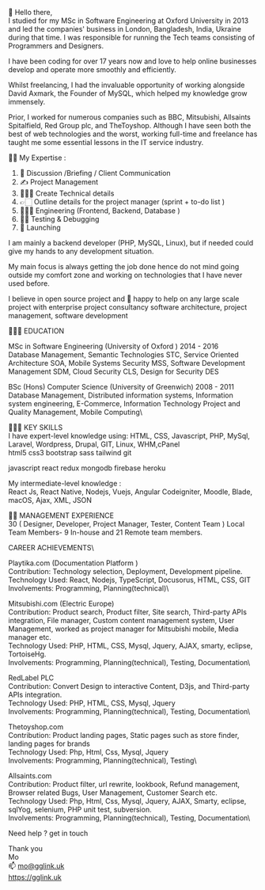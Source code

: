 👋 Hello there,\
I studied for my MSc in Software Engineering at Oxford University in 2013 and led the companies' business in London, Bangladesh, India, Ukraine during that time. I was responsible for running the Tech teams consisting of Programmers and Designers.

I have been coding for over 17 years now and love to help online businesses develop and operate more smoothly and efficiently. 

Whilst freelancing, I had the invaluable opportunity of working alongside David Axmark, the Founder of MySQL, which helped my knowledge grow immensely.

Prior, I worked for numerous companies such as BBC, Mitsubishi, Allsaints Spitalfield, Red Group plc, and TheToyshop. Although I have seen both the best of web technologies and the worst, working full-time and freelance has taught me some essential lessons in the IT service industry.

💪🏼 My Expertise : 
1. 🫱 Discussion /Briefing / Client Communication 
2. ✍️ Project Management 
3. 🧑🏻‍🏫 Create Technical details
4. 👉🏻 Outline details for the project manager (sprint + to-do list )
5. 🧑🏽‍💻 Engineering (Frontend, Backend, Database )
6. 🥷🏽 Testing & Debugging
7. 🚀 Launching

I am mainly a backend developer (PHP, MySQL, Linux), but if needed could give my hands to any development situation.

My main focus is always getting the job done hence do not mind going outside my comfort zone and working on technologies that I have never used before.


I believe in open source project and 💞️ happy to help on any large scale project with enterprise project consultancy software architecture, project management, software development

🧑🏻‍🎓 EDUCATION

MSc in Software Engineering (University of Oxford ) 2014 - 2016\
Database Management, Semantic Technologies STC, Service Oriented Architecture SOA, Mobile Systems Security MSS, Software Development Management SDM, Cloud Security CLS, Design for Security DES
				
BSc (Hons) Computer Science (University of Greenwich) 2008 - 2011\
Database Management, Distributed information systems, Information system engineering, E-Commerce, Information Technology Project and Quality Management, Mobile Computing\

🙋🏻‍♂️ KEY SKILLS\
I have expert-level knowledge using: HTML, CSS, Javascript, PHP, MySql, Laravel, Wordpress, Drupal, GIT, Linux, WHM,cPanel\
html5 css3 bootstrap sass tailwind git

javascript react redux mongodb firebase heroku

My intermediate-level knowledge :\
React Js, React Native, Nodejs, Vuejs, Angular Codeigniter, Moodle, Blade, macOS, Ajax, XML, JSON



👍🏻 MANAGEMENT EXPERIENCE\
30 ( Designer, Developer, Project Manager, Tester, Content Team ) Local Team Members- 9 In-house and 21 Remote team members.


CAREER ACHIEVEMENTS\

Playtika.com (Documentation Platform )\
Contribution: Technology selection, Deployment, Development pipeline.  \
Technology Used: React, Nodejs, TypeScript, Docusorus, HTML, CSS,  GIT\
Involvements:  Programming, Planning(technical)\

Mitsubishi.com (Electric Europe)\
Contribution: Product search, Product filter, Site search, Third-party APIs integration, File manager, Custom content management system, User Management, worked as project manager for Mitsubishi mobile, Media manager etc.\
Technology Used: PHP, HTML, CSS, Mysql, Jquery, AJAX, smarty, eclipse, TortoiseHg.\
Involvements:  Programming, Planning(technical), Testing, Documentation\


RedLabel PLC\
Contribution: Convert Design to interactive Content, D3js, and Third-party APIs integration.\
Technology Used: PHP, HTML, CSS, Mysql, Jquery \
Involvements:  Programming, Planning(technical), Testing, Documentation\




Thetoyshop.com\
Contribution: Product landing pages, Static pages such as store finder, landing pages for brands \
Technology Used: Php, Html, Css, Mysql, Jquery\
Involvements:  Programming, Planning(technical), Testing\

Allsaints.com\
Contribution: Product filter, url rewrite, lookbook, Refund management, Browser related Bugs, User Management, Customer Search etc.  \
Technology Used: Php, Html, Css, Mysql, Jquery, AJAX, Smarty, eclipse, sqlYog, selenium, PHP unit test, subversion.\
Involvements:  Programming, Planning(technical), Testing, Documentation\




Need help ? get in touch 

Thank you\
Mo\
📫 mo@gglink.uk\
https://gglink.uk
